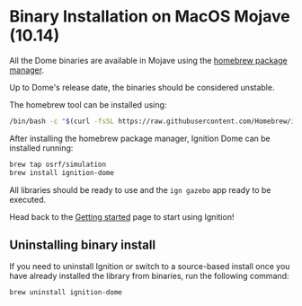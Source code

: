 # Binary Installation on MacOS Mojave (10.14)

All the Dome binaries are available in Mojave using the [homebrew package manager](https://brew.sh/).

Up to Dome's release date, the binaries should be considered unstable.

The homebrew tool can be installed using:

```bash
/bin/bash -c "$(curl -fsSL https://raw.githubusercontent.com/Homebrew/install/master/install.sh)"
```

After installing the homebrew package manager, Ignition Dome can be installed running:

```bash
brew tap osrf/simulation
brew install ignition-dome
```

All libraries should be ready to use and the `ign gazebo` app ready to be executed.

Head back to the [Getting started](/get_started)
page to start using Ignition!

## Uninstalling binary install

If you need to uninstall Ignition or switch to a source-based install once you
have already installed the library from binaries, run the following command:

```bash
brew uninstall ignition-dome
```
